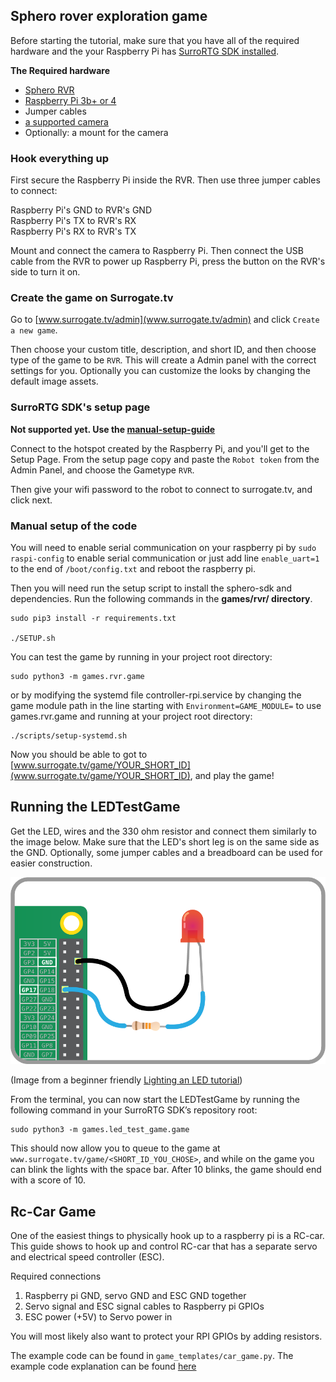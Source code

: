 ## Sphero rover exploration game

Before starting the tutorial, make sure that you have all of the required hardware
and the your Raspberry Pi has [SurroRTG SDK installed](getting_started).

**The Required hardware**

- [Sphero RVR](https://sphero.com/products/rvr)
- [Raspberry Pi 3b+ or 4](https://www.raspberrypi.org/products/)
- Jumper cables
- [a supported camera](camera_support)
- Optionally: a mount for the camera

### Hook everything up

First secure the Raspberry Pi inside the RVR. Then use three jumper cables to connect:

Raspberry Pi's GND to RVR's GND  
Raspberry Pi's TX to RVR's RX  
Raspberry Pi's RX to RVR's TX

Mount and connect the camera to Raspberry Pi. Then connect the USB cable from the
RVR to power up Raspberry Pi, press the button on the RVR's side to turn it on.

### Create the game on Surrogate.tv

Go to [www.surrogate.tv/admin](www.surrogate.tv/admin) and click `Create a new game`.

Then choose your custom title, description, and short ID, and then choose type
of the game to be `RVR`. This will create a Admin panel with the correct settings
for you. Optionally you can customize the looks by changing the default image assets.

### SurroRTG SDK's setup page

**Not supported yet. Use the [manual-setup-guide](#manual-setup-of-the-code)**

Connect to the hotspot created by the Raspberry Pi, and you'll get to the
Setup Page. From the setup page copy and paste the `Robot token` from the
Admin Panel, and choose the Gametype `RVR`.

Then give your wifi password to the robot to connect to surrogate.tv, and
click next.

### Manual setup of the code

You will need to enable serial communication on your raspberry pi by `sudo raspi-config`
to enable serial communication or just add line `enable_uart=1` to the end of
`/boot/config.txt` and reboot the raspberry pi.

Then you will need run the setup script to install the sphero-sdk and dependencies.
Run the following commands in the **games/rvr/ directory**.

```
sudo pip3 install -r requirements.txt

./SETUP.sh
```

You can test the game by running in your project root directory:

```
sudo python3 -m games.rvr.game
```

or by modifying the systemd file controller-rpi.service by changing the game module
path in the line starting with `Environment=GAME_MODULE=` to use games.rvr.game
and running at your project root directory:

```
./scripts/setup-systemd.sh
```

Now you should be able to got to [www.surrogate.tv/game/YOUR_SHORT_ID](www.surrogate.tv/game/YOUR_SHORT_ID),
and play the game!

## Running the LEDTestGame

Get the LED, wires and the 330 ohm resistor and connect them similarly to the
image below. Make sure that the LED's short leg is on the same side as the
GND. Optionally, some jumper cables and a breadboard can be used for easier construction.

![Led wiring](_static/images/led.png)

(Image from a beginner friendly
[Lighting an LED tutorial](https://projects.raspberrypi.org/en/projects/physical-computing/2))

From the terminal, you can now start the LEDTestGame by running
the following command in your SurroRTG SDK’s repository root:

```
sudo python3 -m games.led_test_game.game
```

This should now allow you to queue to the game at `www.surrogate.tv/game/<SHORT_ID_YOU_CHOSE>`,
and while on the game you can blink the lights with the space bar. After 10 blinks,
the game should end with a score of 10.

## Rc-Car Game

One of the easiest things to physically hook up to a raspberry pi is a RC-car.
This guide shows to hook up and control RC-car that has a separate servo and electrical
speed controller (ESC).

Required connections

1. Raspberry pi GND, servo GND and ESC GND together
2. Servo signal and ESC signal cables to Raspberry pi GPIOs
3. ESC power (+5V) to Servo power in

You will most likely also want to protect your RPI GPIOs by adding resistors.

The example code can be found in `game_templates/car_game.py`. The example code
explanation can be found [here](modules/game_templates.html#car-game)
